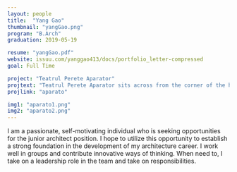 ```yaml
---
layout: people
title:  "Yang Gao"
thumbnail: "yangGao.png"
program: "B.Arch"
graduation: 2019-05-19

resume: "yangGao.pdf"
website: issuu.com/yanggao413/docs/portfolio_letter-compressed
goal: Full Time

project: "Teatrul Perete Aparator"
projtext: "Teatrul Perete Aparator sits across from the corner of the historic city wall. The protective functionality of the bastion wall was reinterpreted to erect a wall that defend the theatre from external disturbance. This wall that runs linearly along the main boulevard embraces the boulevard and turns the boulevard into a mediating space between the wall and the theatre during peak performance seasons. The public circulates along the organic ramp that connects the foyers of the three theatres. The ramp, resembling the river that existed on site, restructures itself in relation with the number of intended occupants."
projlink: "aparato"

img1: "aparato1.png"
img2: "aparato2.png"
---
```


I am a passionate, self-motivating individual who is seeking opportunities for the junior architect position. I hope to utilize this opportunity to establish a strong foundation in the development of my architecture career. I work well in groups and contribute innovative ways of thinking. When need to, I take on a leadership role in the team and take on responsibilities.
